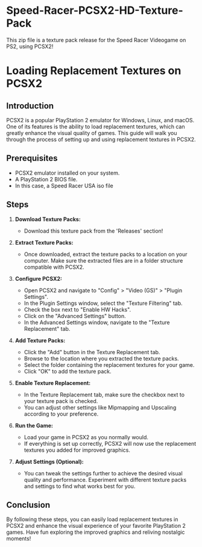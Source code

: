 # Speed-Racer-PCSX2-HD-Texture-Pack

This zip file is a texture pack release for the Speed Racer Videogame on PS2, using PCSX2!


# Loading Replacement Textures on PCSX2

## Introduction
PCSX2 is a popular PlayStation 2 emulator for Windows, Linux, and macOS. One of its features is the ability to load replacement textures, which can greatly enhance the visual quality of games. This guide will walk you through the process of setting up and using replacement textures in PCSX2.

## Prerequisites
- PCSX2 emulator installed on your system.
- A PlayStation 2 BIOS file.
- In this case, a Speed Racer USA iso file

## Steps
1. **Download Texture Packs:**
   - Download this texture pack from the 'Releases' section!

2. **Extract Texture Packs:**
   - Once downloaded, extract the texture packs to a location on your computer. Make sure the extracted files are in a folder structure compatible with PCSX2.

3. **Configure PCSX2:**
   - Open PCSX2 and navigate to "Config" > "Video (GS)" > "Plugin Settings".
   - In the Plugin Settings window, select the "Texture Filtering" tab.
   - Check the box next to "Enable HW Hacks".
   - Click on the "Advanced Settings" button.
   - In the Advanced Settings window, navigate to the "Texture Replacement" tab.

4. **Add Texture Packs:**
   - Click the "Add" button in the Texture Replacement tab.
   - Browse to the location where you extracted the texture packs.
   - Select the folder containing the replacement textures for your game.
   - Click "OK" to add the texture pack.

5. **Enable Texture Replacement:**
   - In the Texture Replacement tab, make sure the checkbox next to your texture pack is checked.
   - You can adjust other settings like Mipmapping and Upscaling according to your preference.

6. **Run the Game:**
   - Load your game in PCSX2 as you normally would.
   - If everything is set up correctly, PCSX2 will now use the replacement textures you added for improved graphics.

7. **Adjust Settings (Optional):**
   - You can tweak the settings further to achieve the desired visual quality and performance. Experiment with different texture packs and settings to find what works best for you.

## Conclusion
By following these steps, you can easily load replacement textures in PCSX2 and enhance the visual experience of your favorite PlayStation 2 games. Have fun exploring the improved graphics and reliving nostalgic moments!

